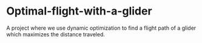 # Optimal-flight-with-a-glider
A project where we use dynamic optimization to find a flight path of a glider which maximizes the distance traveled.
